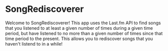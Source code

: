 # SongRediscoverer
Welcome to SongRediscoverer! This app uses the Last.fm API to find songs that you listened to at least a given number of times during a given time period, but have listened to no more than a given number of times since that time period to the present. This allows you to rediscover songs that you haven't listend to in a while!
